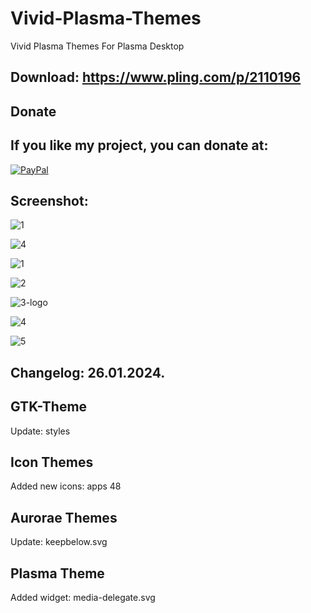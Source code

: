 # Vivid-Plasma-Themes
Vivid Plasma Themes For Plasma Desktop


Download: https://www.pling.com/p/2110196
------------------------------------------


<html>
  <head>
    <meta charset="utf-8" />
  </head>
  <body>
    <h2>Donate</h2>
    <h2>If you like my project, you can donate at:</h2>
    <a href="https://www.paypal.com/paypalme/VesnaLazic">
    <img src="PayPal.png" alt="PayPal" />
    </a>
  </body>
</html>


Screenshot:
-----------

![1](https://github.com/L4ki/Vivid-Plasma-Themes/assets/45247573/90ebfb0c-c9f7-4b0d-bdce-3f753e3df7b9)

![4](https://github.com/L4ki/Vivid-Plasma-Themes/assets/45247573/121bc7fd-5894-4e7a-9d7a-c67eadafe8d7)

![1](https://github.com/L4ki/Vivid-Plasma-Themes/assets/45247573/d61620b2-2504-46d2-9363-d9ca21f75ec5)

![2](https://github.com/L4ki/Vivid-Plasma-Themes/assets/45247573/3f0ddaa8-c4d2-46e6-a653-5e7c918cd8c7)

![3-logo](https://github.com/L4ki/Vivid-Plasma-Themes/assets/45247573/2008cc5e-b37a-4a02-92fc-420922ae470e)

![4](https://github.com/L4ki/Vivid-Plasma-Themes/assets/45247573/95139e8a-5128-4d2c-8e2a-e94dc20a6074)

![5](https://github.com/L4ki/Vivid-Plasma-Themes/assets/45247573/a2572539-faf9-4b66-9a35-60e8b36b58f1)




Changelog: 26.01.2024.
---------------------

GTK-Theme
----------

Update: styles

Icon Themes
-----------

Added new icons: apps 48

Aurorae Themes
--------------

Update:  keepbelow.svg

Plasma Theme
------------

Added widget: media-delegate.svg
